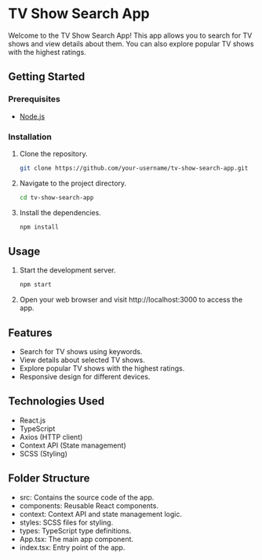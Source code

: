 # TV Show Search App

Welcome to the TV Show Search App! This app allows you to search for TV shows and view details about them. You can also explore popular TV shows with the highest ratings.

## Getting Started

### Prerequisites

- [Node.js](https://nodejs.org/)

### Installation

1. Clone the repository.
   ```bash
   git clone https://github.com/your-username/tv-show-search-app.git
   ```
2. Navigate to the project directory.
   ```bash
   cd tv-show-search-app
   ```
3. Install the dependencies.
   ```bash
   npm install
   ```

## Usage
1. Start the development server.
   ```bash
   npm start   
   ```
2. Open your web browser and visit http://localhost:3000 to access the app.

## Features
- Search for TV shows using keywords.
- View details about selected TV shows.
- Explore popular TV shows with the highest ratings.
- Responsive design for different devices.

## Technologies Used
- React.js
- TypeScript
- Axios (HTTP client)
- Context API (State management)
- SCSS (Styling)

## Folder Structure
- src: Contains the source code of the app.
- components: Reusable React components.
- context: Context API and state management logic.
- styles: SCSS files for styling.
- types: TypeScript type definitions.
- App.tsx: The main app component.
- index.tsx: Entry point of the app.